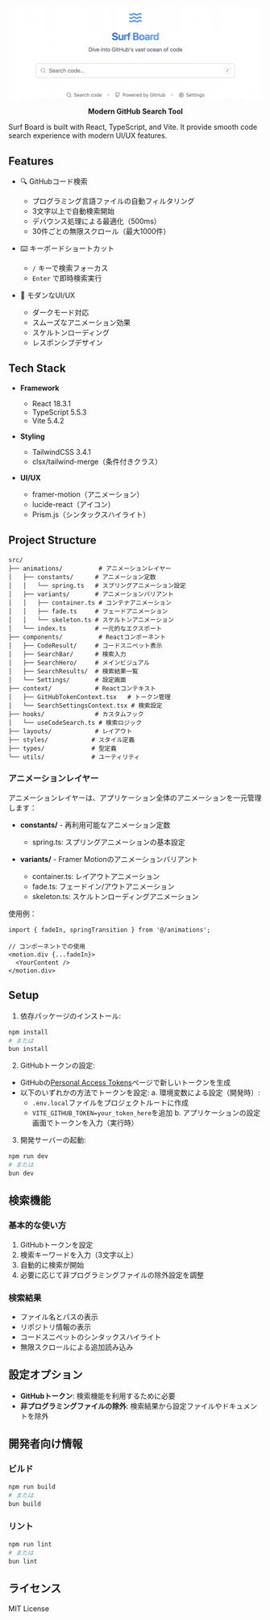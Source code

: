<div align="center">

  <img src="./screenshot.png" alt="Surf Board">

**Modern GitHub Search Tool**

</div>

Surf Board is built with React, TypeScript, and Vite. It provide smooth code search experience with modern UI/UX features.

## Features

- 🔍 GitHubコード検索
  - プログラミング言語ファイルの自動フィルタリング
  - 3文字以上で自動検索開始
  - デバウンス処理による最適化（500ms）
  - 30件ごとの無限スクロール（最大1000件）

- ⌨️ キーボードショートカット
  - `/` キーで検索フォーカス
  - `Enter` で即時検索実行

- 🎨 モダンなUI/UX
  - ダークモード対応
  - スムーズなアニメーション効果
  - スケルトンローディング
  - レスポンシブデザイン

## Tech Stack

- **Framework**
  - React 18.3.1
  - TypeScript 5.5.3
  - Vite 5.4.2

- **Styling**
  - TailwindCSS 3.4.1
  - clsx/tailwind-merge（条件付きクラス）

- **UI/UX**
  - framer-motion（アニメーション）
  - lucide-react（アイコン）
  - Prism.js（シンタックスハイライト）

## Project Structure

```
src/
├── animations/          # アニメーションレイヤー
│   ├── constants/      # アニメーション定数
│   │   └── spring.ts   # スプリングアニメーション設定
│   ├── variants/       # アニメーションバリアント
│   │   ├── container.ts # コンテナアニメーション
│   │   ├── fade.ts     # フェードアニメーション
│   │   └── skeleton.ts # スケルトンアニメーション
│   └── index.ts        # 一元的なエクスポート
├── components/          # Reactコンポーネント
│   ├── CodeResult/     # コードスニペット表示
│   ├── SearchBar/      # 検索入力
│   ├── SearchHero/     # メインビジュアル
│   ├── SearchResults/  # 検索結果一覧
│   └── Settings/       # 設定画面
├── context/            # Reactコンテキスト
│   ├── GitHubTokenContext.tsx   # トークン管理
│   └── SearchSettingsContext.tsx # 検索設定
├── hooks/              # カスタムフック
│   └── useCodeSearch.ts # 検索ロジック
├── layouts/            # レイアウト
├── styles/            # スタイル定義
├── types/             # 型定義
└── utils/             # ユーティリティ
```

### アニメーションレイヤー

アニメーションレイヤーは、アプリケーション全体のアニメーションを一元管理します：

- **constants/** - 再利用可能なアニメーション定数
  - spring.ts: スプリングアニメーションの基本設定

- **variants/** - Framer Motionのアニメーションバリアント
  - container.ts: レイアウトアニメーション
  - fade.ts: フェードイン/アウトアニメーション
  - skeleton.ts: スケルトンローディングアニメーション

使用例：
```tsx
import { fadeIn, springTransition } from '@/animations';

// コンポーネントでの使用
<motion.div {...fadeIn}>
  <YourContent />
</motion.div>
```

## Setup

1. 依存パッケージのインストール:
```bash
npm install
# または
bun install
```

2. GitHubトークンの設定:
- GitHubの[Personal Access Tokens](https://github.com/settings/tokens)ページで新しいトークンを生成
- 以下のいずれかの方法でトークンを設定:
  a. 環境変数による設定（開発時）:
     - `.env.local`ファイルをプロジェクトルートに作成
     - `VITE_GITHUB_TOKEN=your_token_here`を追加
  b. アプリケーションの設定画面でトークンを入力（実行時）

3. 開発サーバーの起動:
```bash
npm run dev
# または
bun dev
```

## 検索機能

### 基本的な使い方
1. GitHubトークンを設定
2. 検索キーワードを入力（3文字以上）
3. 自動的に検索が開始
4. 必要に応じて非プログラミングファイルの除外設定を調整

### 検索結果
- ファイル名とパスの表示
- リポジトリ情報の表示
- コードスニペットのシンタックスハイライト
- 無限スクロールによる追加読み込み

## 設定オプション

- **GitHubトークン**: 検索機能を利用するために必要
- **非プログラミングファイルの除外**: 検索結果から設定ファイルやドキュメントを除外

## 開発者向け情報

### ビルド
```bash
npm run build
# または
bun build
```

### リント
```bash
npm run lint
# または
bun lint
```

## ライセンス

MIT License
